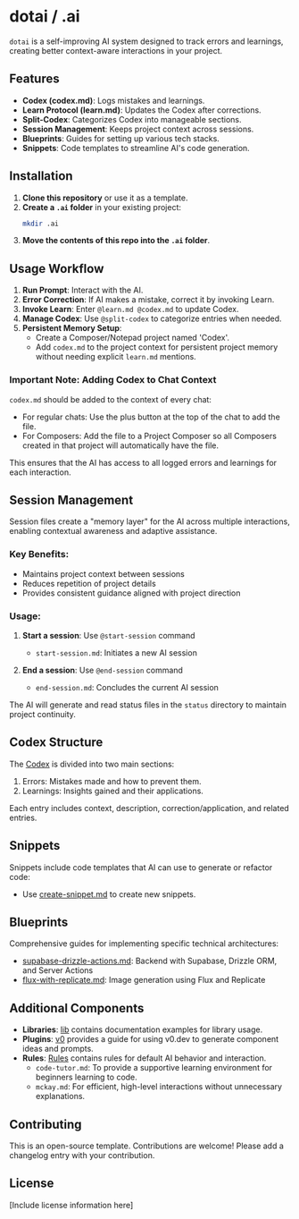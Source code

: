 # dotai / .ai

`dotai` is a self-improving AI system designed to track errors and learnings, creating better context-aware interactions in your project.

## Features

- **Codex (codex.md)**: Logs mistakes and learnings.
- **Learn Protocol (learn.md)**: Updates the Codex after corrections.
- **Split-Codex**: Categorizes Codex into manageable sections.
- **Session Management**: Keeps project context across sessions.
- **Blueprints**: Guides for setting up various tech stacks.
- **Snippets**: Code templates to streamline AI's code generation.

## Installation

1. **Clone this repository** or use it as a template.
2. **Create a `.ai` folder** in your existing project:
   ```bash
   mkdir .ai
   ```
3. **Move the contents of this repo into the `.ai` folder**.

## Usage Workflow

1. **Run Prompt**: Interact with the AI.
2. **Error Correction**: If AI makes a mistake, correct it by invoking Learn.
3. **Invoke Learn**: Enter `@learn.md @codex.md` to update Codex.
4. **Manage Codex**: Use `@split-codex` to categorize entries when needed.
5. **Persistent Memory Setup**: 
   - Create a Composer/Notepad project named 'Codex'.
   - Add `codex.md` to the project context for persistent project memory without needing explicit `learn.md` mentions.

### Important Note: Adding Codex to Chat Context

`codex.md` should be added to the context of every chat:

- For regular chats: Use the plus button at the top of the chat to add the file.
- For Composers: Add the file to a Project Composer so all Composers created in that project will automatically have the file.

This ensures that the AI has access to all logged errors and learnings for each interaction.

## Session Management

Session files create a "memory layer" for the AI across multiple interactions, enabling contextual awareness and adaptive assistance.

### Key Benefits:
- Maintains project context between sessions
- Reduces repetition of project details
- Provides consistent guidance aligned with project direction

### Usage:
1. **Start a session**: Use `@start-session` command
   - `start-session.md`: Initiates a new AI session

2. **End a session**: Use `@end-session` command
   - `end-session.md`: Concludes the current AI session

The AI will generate and read status files in the `status` directory to maintain project continuity.

## Codex Structure

The [Codex](codex/codex.md) is divided into two main sections:

1. Errors: Mistakes made and how to prevent them.
2. Learnings: Insights gained and their applications.

Each entry includes context, description, correction/application, and related entries.

## Snippets

Snippets include code templates that AI can use to generate or refactor code:

- Use [create-snippet.md](snippets/create-snippet.md) to create new snippets.

## Blueprints

Comprehensive guides for implementing specific technical architectures:

- [supabase-drizzle-actions.md](blueprints/supabase-drizzle-actions.md): Backend with Supabase, Drizzle ORM, and Server Actions
- [flux-with-replicate.md](blueprints/flux-with-replicate.md): Image generation using Flux and Replicate

## Additional Components

- **Libraries**: [lib](lib) contains documentation examples for library usage.
- **Plugins**: [v0](v0/v0.md) provides a guide for using v0.dev to generate component ideas and prompts.
- **Rules**: [Rules](rules) contains rules for default AI behavior and interaction.
   - `code-tutor.md`: To provide a supportive learning environment for beginners learning to code.
   - `mckay.md`: For efficient, high-level interactions without unnecessary explanations.

## Contributing

This is an open-source template. Contributions are welcome! Please add a changelog entry with your contribution.

## License

[Include license information here]

